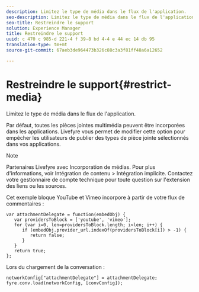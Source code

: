 ```yaml
---
description: Limitez le type de média dans le flux de l'application.
seo-description: Limitez le type de média dans le flux de l'application.
seo-title: Restreindre le support
solution: Experience Manager
title: Restreindre le support
uuid: c 470 c 985-d 221-4 f 39-8 bd 4-4 e 44 ec 14 db 95
translation-type: tm+mt
source-git-commit: 67aeb3de964473b326c88c3a3f81ff48a6a12652

---
```



# Restreindre le support{#restrict-media}

Limitez le type de média dans le flux de l&#39;application.

Par défaut, toutes les pièces jointes multimédia peuvent être incorporées dans les applications. Livefyre vous permet de modifier cette option pour empêcher les utilisateurs de publier des types de pièce jointe sélectionnés dans vos applications.

>[!NOTE]
>
>Partenaires Livefyre avec Incorporation de médias. Pour plus d&#39;informations, voir Intégration de contenu &gt; Intégration implicite. Contactez votre gestionnaire de compte technique pour toute question sur l&#39;extension des liens ou les sources.

Cet exemple bloque YouTube et Vimeo incorpore à partir de votre flux de commentaires :

```
var attachmentDelegate = function(embedObj) { 
   var providersToBlock = ['youtube', 'vimeo']; 
   for (var i=0, len=providersToBlock.length; i<len; i++) { 
      if (embedObj.provider_url.indexOf(providersToBlock[i]) > -1) { 
         return false; 
      } 
   } 
   return true; 
};
```

Lors du chargement de la conversation :

```
networkConfig["attachmentDelegate"] = attachmentDelegate; 
fyre.conv.load(networkConfig, [convConfig]);
```

